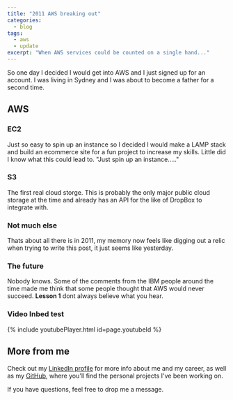 ```yaml
---
title: "2011 AWS breaking out"
categories:
  - blog
tags:
  - aws
  - update
excerpt: "When AWS services could be counted on a single hand..."
---
```


So one day I decided I would get into AWS and I just signed up for an account. I was living in Sydney and I was about to become a father for a second time.

## AWS

### EC2

Just so easy to spin up an instance so I decided I would make a LAMP stack and build an ecommerce site for a fun project to increase my skills. Little did I know what this could lead to. "Just spin up an instance....."

### S3

The first real cloud storge. This is probably the only major public cloud storage at the time and already has an API for the like of DropBox to integrate with.

### Not much else

Thats about all there is in 2011, my memory now feels like digging out a relic when trying to write this post, it just seems like yesterday.

### The future

Nobody knows. Some of the comments from the IBM people around the time made me think that some people thought that AWS would never succeed. **Lesson 1** dont always believe what you hear.

### Video Inbed test

{% include youtubePlayer.html id=page.youtubeId %}

## More from me

Check out my [LinkedIn profile][linkedin-profile] for more info about me and my career, as well as my [GitHub][github-profile], where you'll find the personal projects I've been working on.

If you have questions, feel free to drop me a message.

[linkedin-profile]: https://www.linkedin.com/in/robertbogan/
[github-profile]:   https://github.com/robert-bogan
